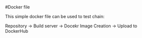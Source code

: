 #Docker file

This simple docker file can be used to test chain:

Repository -> Build server -> Docekr Image Creation -> Upload to DockerHub
